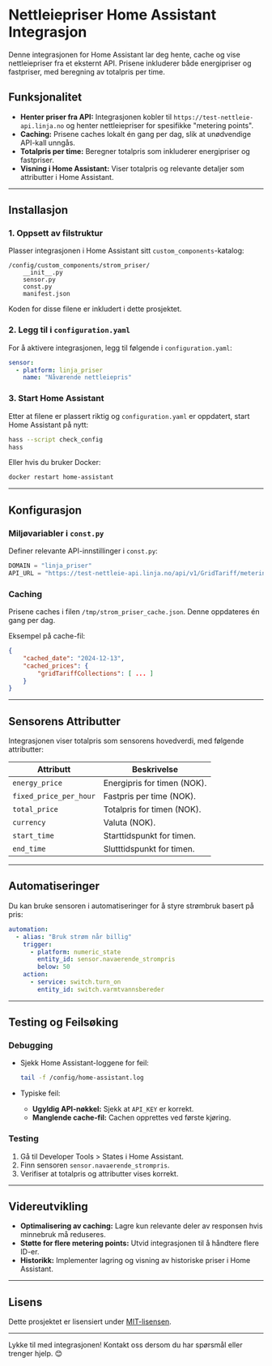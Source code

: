 # Nettleiepriser Home Assistant Integrasjon

Denne integrasjonen for Home Assistant lar deg hente, cache og vise nettleiepriser fra et eksternt API. Prisene inkluderer både energipriser og fastpriser, med beregning av totalpris per time.

## Funksjonalitet

- **Henter priser fra API:** Integrasjonen kobler til `https://test-nettleie-api.linja.no` og henter nettleiepriser for spesifikke "metering points".
- **Caching:** Prisene caches lokalt én gang per dag, slik at unødvendige API-kall unngås.
- **Totalpris per time:** Beregner totalpris som inkluderer energipriser og fastpriser.
- **Visning i Home Assistant:** Viser totalpris og relevante detaljer som attributter i Home Assistant.

---

## Installasjon

### 1. Oppsett av filstruktur
Plasser integrasjonen i Home Assistant sitt `custom_components`-katalog:

```
/config/custom_components/strom_priser/
    __init__.py
    sensor.py
    const.py
    manifest.json
```

Koden for disse filene er inkludert i dette prosjektet.

### 2. Legg til i `configuration.yaml`
For å aktivere integrasjonen, legg til følgende i `configuration.yaml`:

```yaml
sensor:
  - platform: linja_priser
    name: "Nåværende nettleiepris"
```

### 3. Start Home Assistant
Etter at filene er plassert riktig og `configuration.yaml` er oppdatert, start Home Assistant på nytt:

```bash
hass --script check_config
hass
```

Eller hvis du bruker Docker:

```bash
docker restart home-assistant
```

---

## Konfigurasjon

### Miljøvariabler i `const.py`
Definer relevante API-innstillinger i `const.py`:

```python
DOMAIN = "linja_priser"
API_URL = "https://test-nettleie-api.linja.no/api/v1/GridTariff/meteringpointsgridtariffs"
```

### Caching
Prisene caches i filen `/tmp/strom_priser_cache.json`. Denne oppdateres én gang per dag.

Eksempel på cache-fil:
```json
{
    "cached_date": "2024-12-13",
    "cached_prices": {
        "gridTariffCollections": [ ... ]
    }
}
```

---

## Sensorens Attributter
Integrasjonen viser totalpris som sensorens hovedverdi, med følgende attributter:

| Attributt            | Beskrivelse                        |
|----------------------|------------------------------------|
| `energy_price`       | Energipris for timen (NOK).       |
| `fixed_price_per_hour` | Fastpris per time (NOK).         |
| `total_price`        | Totalpris for timen (NOK).        |
| `currency`           | Valuta (NOK).                    |
| `start_time`         | Starttidspunkt for timen.         |
| `end_time`           | Slutttidspunkt for timen.         |

---

## Automatiseringer
Du kan bruke sensoren i automatiseringer for å styre strømbruk basert på pris:

```yaml
automation:
  - alias: "Bruk strøm når billig"
    trigger:
      - platform: numeric_state
        entity_id: sensor.navaerende_strompris
        below: 50
    action:
      - service: switch.turn_on
        entity_id: switch.varmtvannsbereder
```

---

## Testing og Feilsøking

### Debugging
- Sjekk Home Assistant-loggene for feil:
  ```bash
  tail -f /config/home-assistant.log
  ```

- Typiske feil:
  - **Ugyldig API-nøkkel:** Sjekk at `API_KEY` er korrekt.
  - **Manglende cache-fil:** Cachen opprettes ved første kjøring.

### Testing
1. Gå til Developer Tools > States i Home Assistant.
2. Finn sensoren `sensor.navaerende_strompris`.
3. Verifiser at totalpris og attributter vises korrekt.

---

## Videreutvikling

- **Optimalisering av caching:** Lagre kun relevante deler av responsen hvis minnebruk må reduseres.
- **Støtte for flere metering points:** Utvid integrasjonen til å håndtere flere ID-er.
- **Historikk:** Implementer lagring og visning av historiske priser i Home Assistant.

---

## Lisens
Dette prosjektet er lisensiert under [MIT-lisensen](https://opensource.org/licenses/MIT).

---

Lykke til med integrasjonen! Kontakt oss dersom du har spørsmål eller trenger hjelp. 😊

